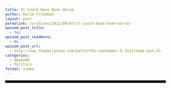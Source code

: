 ```yaml
---
title: It Could Have Been Worse
author: Kerim Friedman
layout: post
permalink: /archives/2012/09/07/it-could-have-been-worse/
wpzoom_post_title:
  - Yes
wpzoom_post_readmore:
  - No
wpzoom_post_url:
  - http://www.thedailyshow.com/watch/thu-september-6-2012/hope-and-change-2---barack-obama--it-could-have-been-worse
categories:
  - Obama08
  - Politics
format: video
---
```

<div style="background-color:#000000;width:520px;">
  <div style="padding:4px;">
  


